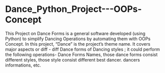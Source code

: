 # Dance_Python_Project---OOPs-Concept
This Project on Dance Forms is a general software developed (using Python) to simplify Dancing Operations by automating them with OOPs Concept. In this project, “Dance” is the project’s theme name. It covers major aspects or diff - diff Dance forms of Dancing styles ; it could perform the following operations- Dance Forms Names, those dance forms consist different styles, those style consist different best dancer. dancers informations, etc.
